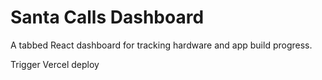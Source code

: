 # Santa Calls Dashboard
A tabbed React dashboard for tracking hardware and app build progress.
<!-- trigger vercel -->
Trigger Vercel deploy
